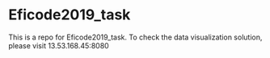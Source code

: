 # Eficode2019_task
This is a repo for Eficode2019_task.
To check the data visualization solution, please visit 13.53.168.45:8080
